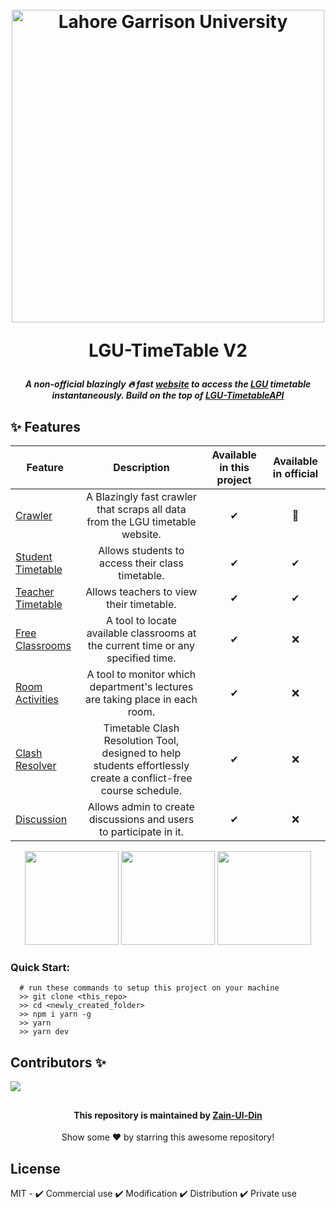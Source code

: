 
<!-- INTRO -->



<h1 align="center">
<br>
  <a href="https://timetable.lgu.edu.pk"><img src="https://user-images.githubusercontent.com/41378765/200201356-6ebba91a-dec8-4314-93ff-3b7268c4274c.png" alt="Lahore Garrison University" width="500"></a>
<br>

LGU-TimeTable V2 

<h5 align="center">
    A non-official blazingly 🔥 fast <a href = 'https://www.lgutimetable.live/'>website</a> to access the 
    <a href = 'https://lgu.edu.pk/'>LGU</a>
    timetable instantaneously. Build on the top of
    <a href = 'https://github.com/IIvexII/LGU-TimetableAPI'>LGU-TimetableAPI</a>
</h5>

## ✨ Features

<table>
  <thead>
    <tr>
      <th>Feature</th>
      <th>Description</th>
      <th>Available in this project</th>
      <th>Available in official</th>
    </tr>
  </thead>
  <tbody>
    <tr>
      <td>
        <a href="https://github.com/Zain-ul-din/lgu-crawler">Crawler </a>
      </td>
      <td align="center">
        A Blazingly fast crawler that scraps all data from the LGU timetable
        website.
      </td>
       <td align="center">✔</td>
      <td align="center">🚫</td>
    </tr>
    <tr>
      <td>
        <a href="https://lgutimetable.vercel.app/timetable">
          Student Timetable
        </a>
      </td>
      <td align="center">Allows students to access their class timetable.</td>
      <td align="center">✔</td>
      <td align="center">✔</td>
    </tr>
    <tr>
      <td>
        <a href="https://lgutimetable.vercel.app/timetable/teachers">
          Teacher Timetable
        </a>
      </td>
      <td align="center">Allows teachers to view their timetable.</td>
       <td align="center">✔</td>
      <td align="center">✔</td>
    </tr>
    <tr>
      <td>
        <a href="https://lgutimetable.vercel.app/freeclassrooms">
          Free Classrooms
        </a>
      </td>
      <td align="center">
        A tool to locate available classrooms at the current time or any
        specified time.
      </td>
       <td align="center">✔</td>
      <td align="center">❌</td>
    </tr>
    <tr>
      <td>
        <a href="https://lgutimetable.vercel.app/room-activities">
          Room Activities
        </a>
      </td>
      <td align="center">
        A tool to monitor which department's lectures are taking place in each
        room.
      </td>
       <td align="center">✔</td>
      <td align="center">❌</td>
    </tr>
    <tr>
      <td>
        <a href="https://lgutimetable.vercel.app/util/timetable_clashresolver">
          Clash Resolver
        </a>
      </td>
      <td align="center">
        Timetable Clash Resolution Tool, designed to help students effortlessly
        create a conflict-free course schedule.
      </td>
      <td align="center">✔</td>
      <td align="center">❌</td>
    </tr>
    <tr>
      <td>
        <a href="https://lgutimetable.vercel.app/discussions">Discussion </a>
      </td>
      <td align="center">
        Allows admin to create discussions and users to participate in it.
      </td>
      <td align="center">✔</td>
      <td align="center">❌</td>
    </tr>
  </tbody>
</table>


<!-- TECH STACK -->

<p align="center" p = "100px">
   <img src = 'https://user-images.githubusercontent.com/78583049/201987257-85d2f75b-57be-4684-b82e-fbe86ea049d3.svg' width = '150px' height = '150px'/>
   <img src = 'https://user-images.githubusercontent.com/78583049/201987794-d0d73ef2-6a36-4bce-bc8e-258c88e9d86b.svg' width = '150px' height = '150px'/>
    <img src = 'https://user-images.githubusercontent.com/78583049/201988085-8dcdbba8-9b96-494a-82d9-4740089bd2b4.svg' width = '150px' height = '150px'/>
</p>

<!-- DOCS -->

### Quick Start: 
```command
  # run these commands to setup this project on your machine
  >> git clone <this_repo>
  >> cd <newly_created_folder>
  >> npm i yarn -g
  >> yarn 
  >> yarn dev
```

## Contributors ✨

<a href="https://github.com/Zain-ul-din/LGU-BetterTimeTable/graphs/contributors">
  <img src="https://contrib.rocks/image?repo=Zain-ul-din/LGU-BetterTimeTable" />
</a>

<!-- about -->

##
<div align="center">
<h4 font-weight="bold">This repository is maintained by <a href="https://github.com/Zain-ul-din">Zain-Ul-Din</a></h4>
<p> Show some ❤️ by starring this awesome repository! </p>
</div>

<!-- license -->
## License

MIT - ✔️ Commercial use ✔️ Modification ✔️ Distribution ✔️ Private use

##
